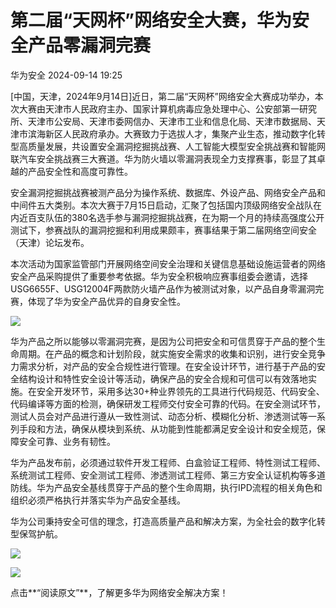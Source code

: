 #  第二届“天网杯”网络安全大赛，华为安全产品零漏洞完赛   
 华为安全   2024-09-14 19:25  
  
[中国，天津，2024年9月14日]近日，第二届“天网杯”网络安全大赛成功举办，本次大赛由天津市人民政府主办、国家计算机病毒应急处理中心、公安部第一研究所、天津市公安局、天津市委网信办、天津市工业和信息化局、天津市数据局、天津市滨海新区人民政府承办。大赛致力于选拔人才，集聚产业生态，推动数字化转型高质量发展，共设置安全漏洞挖掘挑战赛、人工智能大模型安全挑战赛和智能网联汽车安全挑战赛三大赛道。华为防火墙以零漏洞表现全力支撑赛事，彰显了其卓越的产品安全性和高度可靠性。  
  
  
  
  
  
  
  
  
  
  
  
  
  
  
  
  
  
  
  
安全漏洞挖掘挑战赛被测产品分为操作系统、数据库、外设产品、网络安全产品和中间件五大类别。本次大赛于7月15日启动，汇聚了包括国内顶级网络安全战队在内近百支队伍的380名选手参与漏洞挖掘挑战赛，在为期一个月的持续高强度公开测试下，参赛战队的漏洞挖掘和利用成果颇丰，赛事结果于第二届网络空间安全（天津）论坛发布。  
  
  
本次活动为国家监管部门开展网络空间安全治理和关键信息基础设施运营者的网络安全产品采购提供了重要参考依据。华为安全积极响应赛事组委会邀请，选择USG6655F、USG12004F两款防火墙产品作为被测试对象，以产品自身零漏洞完赛，体现了华为安全产品优异的自身安全性。  
  
  
![](https://mmbiz.qpic.cn/mmbiz_png/EjJibicwCQS5RoOiafKQXQPgmxf5ANFKIYtShBrqrsCZLw1vSCUCs0dhPChmFmh2NY1qUicwfTRAtAT1ca3gmT24IA/640?wx_fmt=png&from=appmsg "")  
  
  
华为产品之所以能够以零漏洞完赛，是因为公司把安全和可信贯穿于产品的整个生命周期。在产品的概念和计划阶段，就实施安全需求的收集和识别，进行安全竞争力需求分析，对产品的安全合规性进行管理。在安全设计环节，进行基于产品的安全结构设计和特性安全设计等活动，确保产品的安全合规和可信可以有效落地实施。在安全开发环节，采用多达30+种业界领先的工具进行代码规范、代码安全、代码编译等方面的检测，确保研发工程师交付安全可靠的代码。在安全测试环节，测试人员会对产品进行遵从一致性测试、动态分析、模糊化分析、渗透测试等一系列手段和方法，确保从模块到系统、从功能到性能都满足安全设计和安全规范，保障安全可靠、业务有韧性。   
  
  
华为产品发布前，必须通过软件开发工程师、白盒验证工程师、特性测试工程师、系统测试工程师、安全测试工程师、渗透测试工程师、第三方安全认证机构等多道防线。华为产品安全基线贯穿于产品的整个生命周期，执行IPD流程的相关角色和组织必须严格执行并落实华为产品安全基线。  
  
  
华为公司秉持安全可信的理念，打造高质量产品和解决方案，为全社会的数字化转型保驾护航。  
  
  
  
![](https://mmbiz.qpic.cn/mmbiz_png/EjJibicwCQS5SGLSQViaGibR1SINFNeGuvsNYo7t4Fjcl3TB96dA2TvWHLD8ymSrYHhianicqKpKDV1Qw4jfpPqOlicPg/640?wx_fmt=png&from=appmsg "")  
  
  
![](https://mmbiz.qpic.cn/sz_mmbiz_gif/iaRDyoND55HiaXH5T0PpCBxBaLPUictKiceuLyz1shIgvHqRQLS3VLbCfk0eIGdQ3OQiaqDTOykOkDKAnur82wNH8UQ/640?wx_fmt=gif&wxfrom=5&wx_lazy=1&wx_co=1&tp=webp "")  
  
点击**“阅读原文”**，了解更多华为网络安全解决方案！  
  
